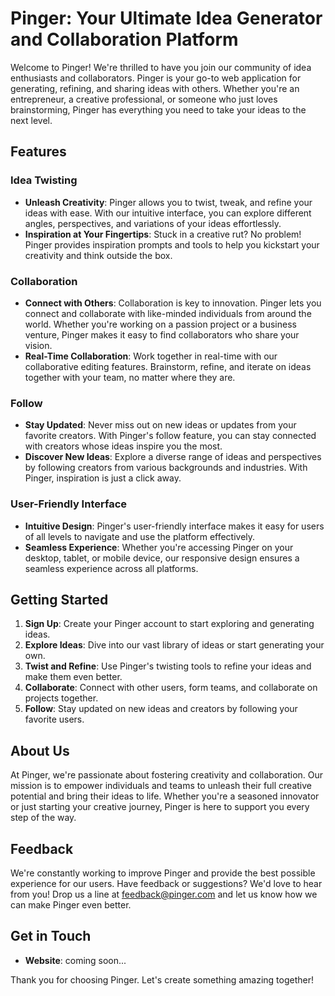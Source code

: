 # Pinger: Your Ultimate Idea Generator and Collaboration Platform

Welcome to Pinger! We're thrilled to have you join our community of idea enthusiasts and collaborators. Pinger is your go-to web application for generating, refining, and sharing ideas with others. Whether you're an entrepreneur, a creative professional, or someone who just loves brainstorming, Pinger has everything you need to take your ideas to the next level.

## Features

### Idea Twisting
- **Unleash Creativity**: Pinger allows you to twist, tweak, and refine your ideas with ease. With our intuitive interface, you can explore different angles, perspectives, and variations of your ideas effortlessly.
- **Inspiration at Your Fingertips**: Stuck in a creative rut? No problem! Pinger provides inspiration prompts and tools to help you kickstart your creativity and think outside the box.

### Collaboration
- **Connect with Others**: Collaboration is key to innovation. Pinger lets you connect and collaborate with like-minded individuals from around the world. Whether you're working on a passion project or a business venture, Pinger makes it easy to find collaborators who share your vision.
- **Real-Time Collaboration**: Work together in real-time with our collaborative editing features. Brainstorm, refine, and iterate on ideas together with your team, no matter where they are.

### Follow
- **Stay Updated**: Never miss out on new ideas or updates from your favorite creators. With Pinger's follow feature, you can stay connected with creators whose ideas inspire you the most.
- **Discover New Ideas**: Explore a diverse range of ideas and perspectives by following creators from various backgrounds and industries. With Pinger, inspiration is just a click away.

### User-Friendly Interface
- **Intuitive Design**: Pinger's user-friendly interface makes it easy for users of all levels to navigate and use the platform effectively.
- **Seamless Experience**: Whether you're accessing Pinger on your desktop, tablet, or mobile device, our responsive design ensures a seamless experience across all platforms.

## Getting Started

1. **Sign Up**: Create your Pinger account to start exploring and generating ideas.
2. **Explore Ideas**: Dive into our vast library of ideas or start generating your own.
3. **Twist and Refine**: Use Pinger's twisting tools to refine your ideas and make them even better.
4. **Collaborate**: Connect with other users, form teams, and collaborate on projects together.
5. **Follow**: Stay updated on new ideas and creators by following your favorite users.

## About Us

At Pinger, we're passionate about fostering creativity and collaboration. Our mission is to empower individuals and teams to unleash their full creative potential and bring their ideas to life. Whether you're a seasoned innovator or just starting your creative journey, Pinger is here to support you every step of the way.

## Feedback

We're constantly working to improve Pinger and provide the best possible experience for our users. Have feedback or suggestions? We'd love to hear from you! Drop us a line at [feedback@pinger.com](mailto:feedback@pinger.com) and let us know how we can make Pinger even better.

## Get in Touch

- **Website**: coming soon...

Thank you for choosing Pinger. Let's create something amazing together!
